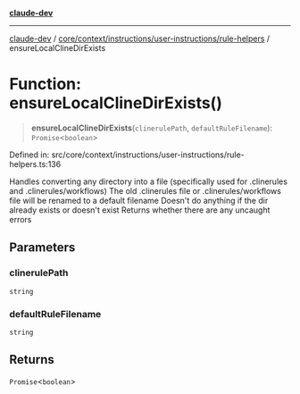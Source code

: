 [**claude-dev**](../../../../../../README.md)

***

[claude-dev](../../../../../../README.md) / [core/context/instructions/user-instructions/rule-helpers](../README.md) / ensureLocalClineDirExists

# Function: ensureLocalClineDirExists()

> **ensureLocalClineDirExists**(`clinerulePath`, `defaultRuleFilename`): `Promise`\<`boolean`\>

Defined in: src/core/context/instructions/user-instructions/rule-helpers.ts:136

Handles converting any directory into a file (specifically used for .clinerules and .clinerules/workflows)
The old .clinerules file or .clinerules/workflows file will be renamed to a default filename
Doesn't do anything if the dir already exists or doesn't exist
Returns whether there are any uncaught errors

## Parameters

### clinerulePath

`string`

### defaultRuleFilename

`string`

## Returns

`Promise`\<`boolean`\>
